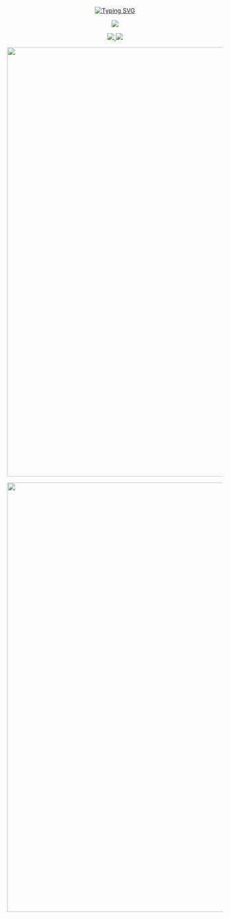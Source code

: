 <p align="center">
  <a href="https://github.com/NyaNyagulugulu">
    <img src="https://readme-typing-svg.demolab.com?font=Fira+Code&pause=1000&random=true&width=435&lines=Hello+This+is+NyaNyagulugulu+Hello+2024" alt="Typing SVG" />
  </a>
</p>

<p align="center">
  <img src="https://skillicons.dev/icons?i=java,spring,elasticsearch,redis,mysql,vue,nuxt,nodejs,express,next,ts&theme=light" />
</p>

<p align="center">
  <a href="https://github.com/NyaNyagulugulu">
    <img src="https://img.shields.io/badge/GitHub-NyaNyagulugulu-blue?logo=github" />
  </a>
  <img src="https://img.shields.io/badge/QQ-2437916756-green?logo=tencentqq" />
</p>

<p align="center">
  <img width="1000" src="https://github-readme-stats.vercel.app/api?username=NyaNyagulugulu&theme=neon&include_all_commits=true&show_icons=true&hide_border=false" />
</p>

<p align="center">
  <img width="1000" src="https://github-readme-activity-graph.vercel.app/graph?username=NyaNyagulugulu&theme=github-compact&hide_border=true&area=true" />
</p>

